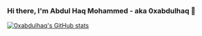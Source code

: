 ### Hi there, I'm Abdul Haq Mohammed - aka 0xabdulhaq 👋

<!--
**0xabdulhaq/0xabdulhaq** is a ✨ _special_ ✨ repository because its `README.md` (this file) appears on your GitHub profile.

Here are some ideas to get you started:

- 🔭 I’m currently working on ...
- 🌱 I’m currently learning ...
- 👯 I’m looking to collaborate on ...
- 🤔 I’m looking for help with ...
- 💬 Ask me about ...
- 📫 How to reach me: ...
- 😄 Pronouns: ...
- ⚡ Fun fact: ...
-->

[![0xabdulhaq's GitHub stats](https://github-readme-stats.vercel.app/api?username=0xabdulhaq&show_icons=true&theme=dracula)](https://github.com/0xabdulhaq/github-readme-stats)

<script src="https://tryhackme.com/badge/133827"></script>
